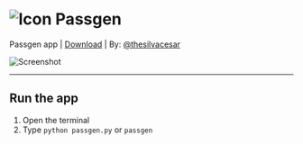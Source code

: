 # ![Icon](https://i.imgur.com/hT3x1YH.png) Passgen

Passgen app | [Download](https://github.com/thesilvacesar/PassGen/releases) | By: [@thesilvacesar](https://github.com/thesilvacesar)

![Screenshot](https://i.imgur.com/WhcsALw.png)

-----
**Run the app**
-----

1. Open the terminal
2. Type ``python passgen.py`` or ``passgen``
